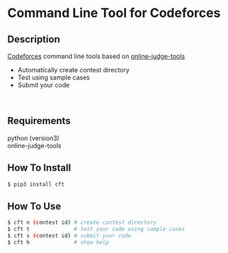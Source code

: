 # Command Line Tool for Codeforces

## Description
[Codeforces](https://codeforces.com) command line tools based on [online-judge-tools]()  
* Automatically create contest directory
* Test using sample cases
* Submit your code
<br>

## Requirements
python (version3)  
online-judge-tools

## How To Install
```bash
$ pip3 install cft
```

## How To Use
```bash
$ cft n (contest id) # create contest directory
$ cft t              # test your code using sample cases
$ cft s (contest id) # submit your code
$ cft h              # show help
```
